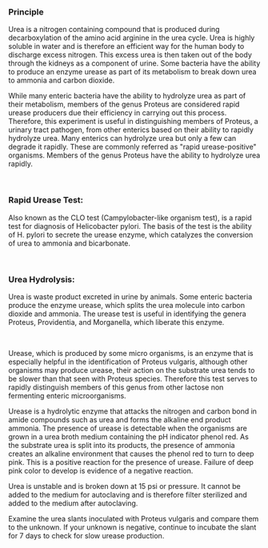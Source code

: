 ### Principle

Urea is a nitrogen containing compound that is produced during decarboxylation of the amino acid arginine in  the urea cycle. Urea is highly soluble in water and is therefore an efficient way for the human body to discharge excess nitrogen. This excess urea is then taken out of the body through the kidneys as a component of urine. Some bacteria have the ability to produce an enzyme urease as part of its metabolism to break down urea to ammonia and carbon dioxide.

While many enteric bacteria have the ability to hydrolyze urea as part of their metabolism, members of the genus Proteus are considered rapid urease producers due their efficiency in carrying out this process. Therefore, this experiment is useful in distinguishing members of Proteus, a urinary tract pathogen, from other enterics based on their ability to rapidly hydrolyze urea. Many enterics can hydrolyze urea but only a few can degrade  it rapidly. These are commonly referred  as "rapid urease-positive" organisms. Members of the genus Proteus have the ability to hydrolyze urea rapidly.

&nbsp;

### Rapid Urease Test:
 
Also known as the CLO test (Campylobacter-like organism test), is a rapid test for diagnosis of Helicobacter pylori. The basis of the test is the ability of H. pylori to secrete the urease enzyme, which catalyzes the conversion of urea to ammonia and bicarbonate.

 &nbsp;

### Urea Hydrolysis:
 
Urea is waste product excreted in urine by animals. Some enteric bacteria produce the enzyme urease, which splits the urea molecule into carbon dioxide and ammonia. The urease test is useful in identifying the genera Proteus, Providentia, and Morganella, which liberate this enzyme.

&nbsp;

Urease, which is produced by some micro organisms, is an enzyme that is especially helpful in the identification of Proteus vulgaris, although other organisms may produce urease, their action on the substrate urea tends to be slower than that seen with Proteus species. Therefore this test serves to rapidly distinguish members of this genus from other lactose non fermenting enteric microorganisms.

 

Urease is a hydrolytic enzyme that attacks the nitrogen and carbon bond in amide compounds such as urea and forms the alkaline end product ammonia. The presence of urease is detectable when the organisms are grown in a urea broth medium containing the pH indicator phenol red. As the substrate urea is split into its products, the presence of ammonia creates an alkaline environment that causes the phenol red to turn to deep pink. This is a positive reaction for the presence of urease. Failure of deep pink color to develop is evidence of a negative reaction.

 

Urea is unstable and is broken down at 15 psi or pressure. It cannot be added to the medium for autoclaving and is therefore filter sterilized and added to the medium after autoclaving.

 

Examine the urea slants inoculated with Proteus vulgaris and compare them to the unknown. If your unknown is negative, continue to incubate the slant for 7 days to check for slow urease production.


&nbsp;

